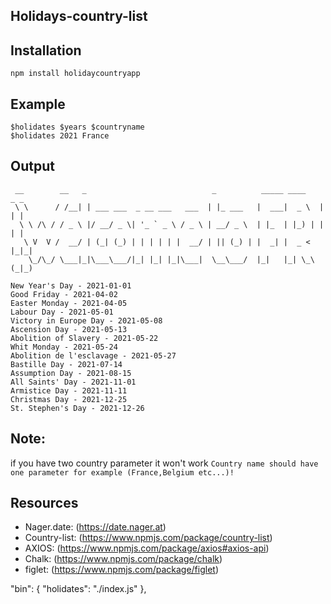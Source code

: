 ## Holidays-country-list

## Installation
```npm install holidaycountryapp```

## Example 
```
$holidates $years $countryname
$holidates 2021 France          
```
## Output 
``` 
 __        __   _                            _          _____ ____    _ _ 
 \ \      / /__| | ___ ___  _ __ ___   ___  | |_ ___   |  ___|  _ \  | | |
  \ \ /\ / / _ \ |/ __/ _ \| '_ ` _ \ / _ \ | __/ _ \  | |_  | |_) | | | |
   \ V  V /  __/ | (_| (_) | | | | | |  __/ | || (_) | |  _| |  _ <  |_|_|
    \_/\_/ \___|_|\___\___/|_| |_| |_|\___|  \__\___/  |_|   |_| \_\ (_|_)
                                                                          
New Year's Day - 2021-01-01
Good Friday - 2021-04-02
Easter Monday - 2021-04-05
Labour Day - 2021-05-01
Victory in Europe Day - 2021-05-08
Ascension Day - 2021-05-13
Abolition of Slavery - 2021-05-22
Whit Monday - 2021-05-24
Abolition de l'esclavage - 2021-05-27
Bastille Day - 2021-07-14
Assumption Day - 2021-08-15
All Saints' Day - 2021-11-01
Armistice Day - 2021-11-11
Christmas Day - 2021-12-25
St. Stephen's Day - 2021-12-26
```

## Note:
if you have two country parameter it won't work
``` Country name should have one parameter for example (France,Belgium etc...)! ```

## Resources

- Nager.date: (https://date.nager.at)
- Country-list: (https://www.npmjs.com/package/country-list)
- AXIOS: (https://www.npmjs.com/package/axios#axios-api)
- Chalk: (https://www.npmjs.com/package/chalk)
- figlet: (https://www.npmjs.com/package/figlet)

"bin": {
    "holidates": "./index.js"
  },